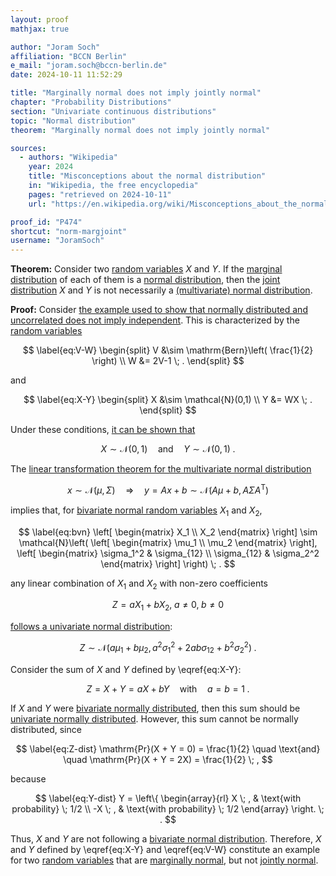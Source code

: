 ```yaml
---
layout: proof
mathjax: true

author: "Joram Soch"
affiliation: "BCCN Berlin"
e_mail: "joram.soch@bccn-berlin.de"
date: 2024-10-11 11:52:29

title: "Marginally normal does not imply jointly normal"
chapter: "Probability Distributions"
section: "Univariate continuous distributions"
topic: "Normal distribution"
theorem: "Marginally normal does not imply jointly normal"

sources:
  - authors: "Wikipedia"
    year: 2024
    title: "Misconceptions about the normal distribution"
    in: "Wikipedia, the free encyclopedia"
    pages: "retrieved on 2024-10-11"
    url: "https://en.wikipedia.org/wiki/Misconceptions_about_the_normal_distribution#A_symmetric_example"

proof_id: "P474"
shortcut: "norm-margjoint"
username: "JoramSoch"
---
```



**Theorem:** Consider two [random variables](/D/rvar) $X$ and $Y$. If the [marginal distribution](/D/dist-marg) of each of them is a [normal distribution](/D/norm), then the [joint distribution](/D/dist-joint) $X$ and $Y$ is not necessarily a [(multivariate) normal distribution](/D/mvn).


**Proof:** Consider [the example used to show that normally distributed and uncorrelated does not imply independent](/P/norm-corrind). This is characterized by the [random variables](/D/rvar)

$$ \label{eq:V-W}
\begin{split}
V &\sim \mathrm{Bern}\left( \frac{1}{2} \right) \\
W &= 2V-1 \; .
\end{split}
$$

and

$$ \label{eq:X-Y}
\begin{split}
X &\sim \mathcal{N}(0,1) \\
Y &= WX \; .
\end{split}
$$

Under these conditions, [it can be shown that](/P/norm-corrind)

$$ \label{eq:X-Y-dist}
X \sim \mathcal{N}(0,1)
\quad \text{and} \quad
Y \sim \mathcal{N}(0,1) \; .
$$

The [linear transformation theorem for the multivariate normal distribution](/P/mvn-ltt)

$$ \label{eq:mvn-ltt}
x \sim \mathcal{N}(\mu, \Sigma) \quad \Rightarrow \quad y = Ax + b \sim \mathcal{N}(A\mu + b, A \Sigma A^\mathrm{T})
$$

implies that, for [bivariate normal random variables](/D/bvn) $X_1$ and $X_2$,

$$ \label{eq:bvn}
\left[ \begin{matrix} X_1 \\ X_2 \end{matrix} \right] \sim
\mathcal{N}\left(
\left[ \begin{matrix} \mu_1 \\ \mu_2 \end{matrix} \right],
\left[ \begin{matrix} \sigma_1^2 & \sigma_{12} \\ \sigma_{12} & \sigma_2^2 \end{matrix} \right]
\right) \; .
$$

any linear combination of $X_1$ and $X_2$ with non-zero coefficients

$$ \label{eq:bvn-Z}
Z = a X_1 + b X_2, \; a \neq 0, \; b \neq 0
$$

[follows a univariate normal distribution](/P/bvn-lincomb):

$$ \label{eq:bvn-lincomb}
Z \sim \mathcal{N}\left( a \mu_1 + b \mu_2, a^2 \sigma_1^2 + 2 a b \sigma_{12} + b^2 \sigma_2^2 \right) \; .
$$

Consider the sum of $X$ and $Y$ defined by \eqref{eq:X-Y}:

$$ \label{eq:Z}
Z = X + Y = a X + b Y
\quad \text{with} \quad
a = b = 1 \; .
$$

If $X$ and $Y$ were [bivariate normally distributed](/D/bvn), then this sum should be [univariate normally distributed](/D/norm). However, this sum cannot be normally distributed, since

$$ \label{eq:Z-dist}
\mathrm{Pr}(X + Y = 0)  = \frac{1}{2}
\quad \text{and} \quad
\mathrm{Pr}(X + Y = 2X) = \frac{1}{2} \; ,
$$

because

$$ \label{eq:Y-dist}
Y = \left\{
\begin{array}{rl}
 X \; , & \text{with probability} \; 1/2 \\
-X \; , & \text{with probability} \; 1/2
\end{array}
\right. \; .
$$

Thus, $X$ and $Y$ are not following a [bivariate normal distribution](/D/bvn). Therefore, $X$ and $Y$ defined by \eqref{eq:X-Y} and \eqref{eq:V-W} constitute an example for two [random variables](/D/rvar) that are [marginally normal](/D/norm), but not [jointly normal](/D/mvn).